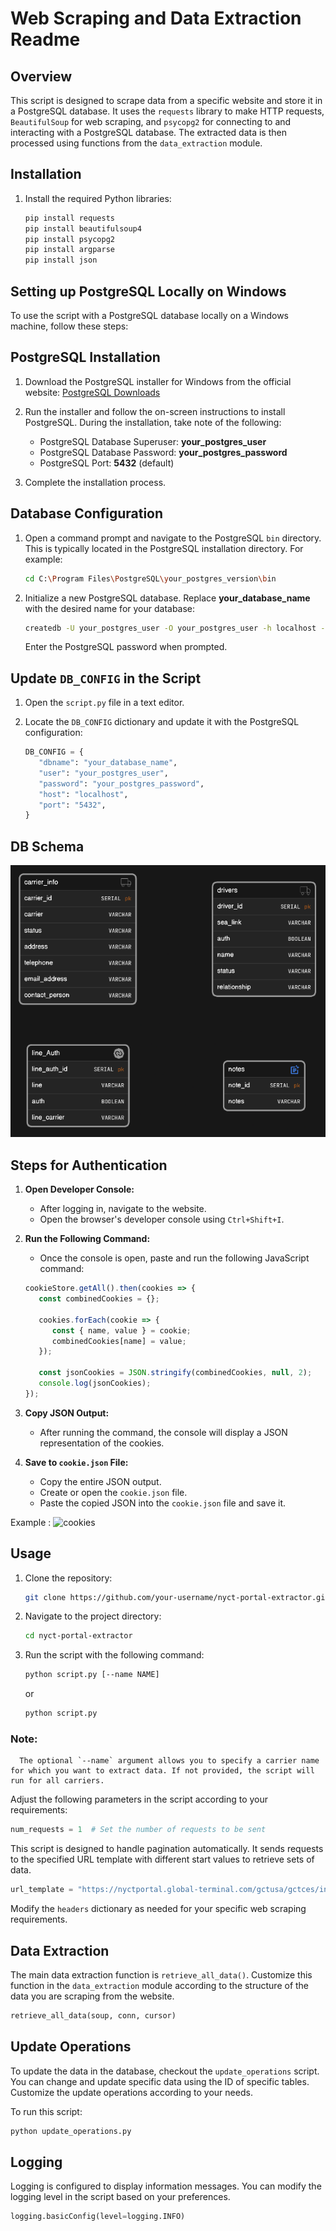 # Web Scraping and Data Extraction Readme

## Overview

This script is designed to scrape data from a specific website and store it in a PostgreSQL database. It uses the `requests` library to make HTTP requests, `BeautifulSoup` for web scraping, and `psycopg2` for connecting to and interacting with a PostgreSQL database. The extracted data is then processed using functions from the `data_extraction` module.

## Installation

1. Install the required Python libraries:

   ```bash
   pip install requests
   pip install beautifulsoup4
   pip install psycopg2
   pip install argparse
   pip install json
   ```

## Setting up PostgreSQL Locally on Windows

To use the script with a PostgreSQL database locally on a Windows machine, follow these steps:

## PostgreSQL Installation

   1. Download the PostgreSQL installer for Windows from the official website: [PostgreSQL Downloads](https://www.postgresql.org/download/windows/)

   2. Run the installer and follow the on-screen instructions to install PostgreSQL. During the installation, take note of the following:

      - PostgreSQL Database Superuser: **your_postgres_user**
      - PostgreSQL Database Password: **your_postgres_password**
      - PostgreSQL Port: **5432** (default)

   3. Complete the installation process.

## Database Configuration

   1. Open a command prompt and navigate to the PostgreSQL `bin` directory. This is typically located in the PostgreSQL installation directory. For example:

      ```bash
      cd C:\Program Files\PostgreSQL\your_postgres_version\bin
      ```

   2. Initialize a new PostgreSQL database. Replace **your_database_name** with the desired name for your database:

      ```bash
      createdb -U your_postgres_user -O your_postgres_user -h localhost -p 5432 your_database_name
      ```

      Enter the PostgreSQL password when prompted.

## Update `DB_CONFIG` in the Script

   1. Open the `script.py` file in a text editor.

   2. Locate the `DB_CONFIG` dictionary and update it with the PostgreSQL configuration:

      ```python
      DB_CONFIG = {
         "dbname": "your_database_name",
         "user": "your_postgres_user",
         "password": "your_postgres_password",
         "host": "localhost",
         "port": "5432",
      }
      ```

## DB Schema

   ![db_Schema](image.png)

## Steps for Authentication

   1. **Open Developer Console:**
      - After logging in, navigate to the website.
      - Open the browser's developer console using `Ctrl+Shift+I`.

   2. **Run the Following Command:**
      - Once the console is open, paste and run the following JavaScript command:

      ```javascript
      cookieStore.getAll().then(cookies => {
         const combinedCookies = {};

         cookies.forEach(cookie => {
            const { name, value } = cookie;
            combinedCookies[name] = value;
         });

         const jsonCookies = JSON.stringify(combinedCookies, null, 2);
         console.log(jsonCookies);
      });
      ```

   3. **Copy JSON Output:**
      - After running the command, the console will display a JSON representation of the cookies.

   4. **Save to `cookie.json` File:**
      - Copy the entire JSON output.
      - Create or open the `cookie.json` file.
      - Paste the copied JSON into the `cookie.json` file and save it.

   Example :
   ![cookies](image-1.png)

## Usage

   1. Clone the repository:

      ```bash
      git clone https://github.com/your-username/nyct-portal-extractor.git
      ```

   2. Navigate to the project directory:

      ```bash
      cd nyct-portal-extractor
      ```

   3. Run the script with the following command:

      ```bash
      python script.py [--name NAME]
      ```

      or 

      ```bash
      python script.py
      ```

  ### Note:
      The optional `--name` argument allows you to specify a carrier name for which you want to extract data. If not provided, the script will run for all carriers.


   Adjust the following parameters in the script according to your requirements:

   ```python
   num_requests = 1  # Set the number of requests to be sent
   ```

   This script is designed to handle pagination automatically. It sends requests to the specified URL template with different start values to retrieve sets of data.

   ```python
   url_template = "https://nyctportal.global-terminal.com/gctusa/gctces/index.php?pageId=37&q=*&start={}&count=20"
   ```

   Modify the `headers` dictionary as needed for your specific web scraping requirements.

## Data Extraction

The main data extraction function is `retrieve_all_data()`. Customize this function in the `data_extraction` module according to the structure of the data you are scraping from the website.

```python
retrieve_all_data(soup, conn, cursor)
```

## Update Operations

To update the data in the database, checkout the `update_operations` script. You can change and update specific data using the ID of specific tables. Customize the update operations according to your needs.

To run this script:

   ```bash
   python update_operations.py
   ```

## Logging

Logging is configured to display information messages. You can modify the logging level in the script based on your preferences.

   ```python
   logging.basicConfig(level=logging.INFO)
   ```